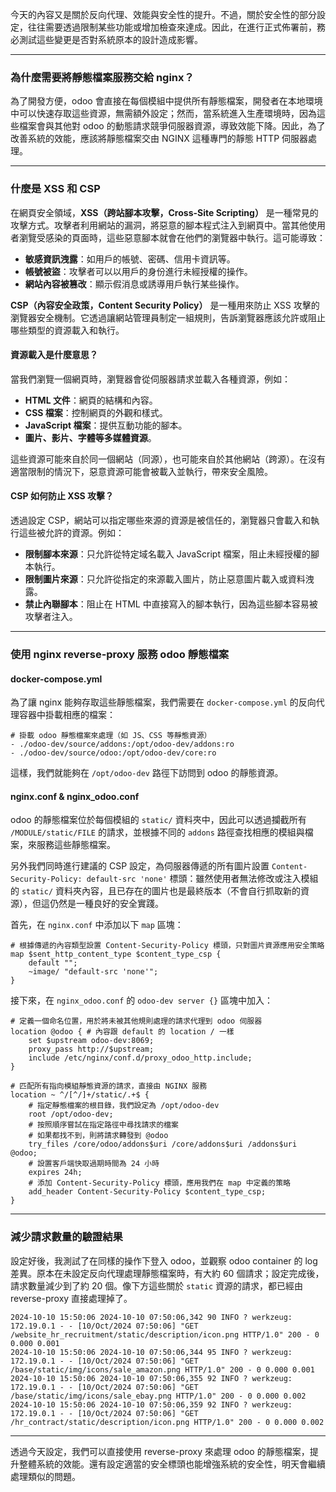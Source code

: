 今天的內容又是關於反向代理、效能與安全性的提升。不過，關於安全性的部分設定，往往需要透過限制某些功能或增加檢查來達成。因此，在進行正式佈署前，務必測試這些變更是否對系統原本的設計造成影響。

---

### 為什麼需要將靜態檔案服務交給 nginx？
為了開發方便，odoo 會直接在每個模組中提供所有靜態檔案，開發者在本地環境中可以快速存取這些資源，無需額外設定；然而，當系統進入生產環境時，因為這些檔案會與其他對 odoo 的動態請求競爭伺服器資源，導致效能下降。因此，為了改善系統的效能，應該將靜態檔案交由 NGINX 這種專門的靜態 HTTP 伺服器處理。

---

### 什麼是 XSS 和 CSP

在網頁安全領域，**XSS（跨站腳本攻擊，Cross-Site Scripting）** 是一種常見的攻擊方式。攻擊者利用網站的漏洞，將惡意的腳本程式注入到網頁中。當其他使用者瀏覽受感染的頁面時，這些惡意腳本就會在他們的瀏覽器中執行。這可能導致：

- **敏感資訊洩露**：如用戶的帳號、密碼、信用卡資訊等。
- **帳號被盜**：攻擊者可以以用戶的身份進行未經授權的操作。
- **網站內容被篡改**：顯示假消息或誘導用戶執行某些操作。

**CSP（內容安全政策，Content Security Policy）** 是一種用來防止 XSS 攻擊的瀏覽器安全機制。它透過讓網站管理員制定一組規則，告訴瀏覽器應該允許或阻止哪些類型的資源載入和執行。

#### 資源載入是什麼意思？

當我們瀏覽一個網頁時，瀏覽器會從伺服器請求並載入各種資源，例如：

- **HTML 文件**：網頁的結構和內容。
- **CSS 檔案**：控制網頁的外觀和樣式。
- **JavaScript 檔案**：提供互動功能的腳本。
- **圖片、影片、字體等多媒體資源**。

這些資源可能來自於同一個網站（同源），也可能來自於其他網站（跨源）。在沒有適當限制的情況下，惡意資源可能會被載入並執行，帶來安全風險。

#### CSP 如何防止 XSS 攻擊？

透過設定 CSP，網站可以指定哪些來源的資源是被信任的，瀏覽器只會載入和執行這些被允許的資源。例如：

- **限制腳本來源**：只允許從特定域名載入 JavaScript 檔案，阻止未經授權的腳本執行。
- **限制圖片來源**：只允許從指定的來源載入圖片，防止惡意圖片載入或資料洩露。
- **禁止內聯腳本**：阻止在 HTML 中直接寫入的腳本執行，因為這些腳本容易被攻擊者注入。

---

### 使用 nginx reverse-proxy 服務 odoo 靜態檔案
#### docker-compose.yml

為了讓 nginx 能夠存取這些靜態檔案，我們需要在 `docker-compose.yml` 的反向代理容器中掛載相應的檔案：

    # 掛載 odoo 靜態檔案來處理（如 JS、CSS 等靜態資源）
    - ./odoo-dev/source/addons:/opt/odoo-dev/addons:ro
    - ./odoo-dev/source/odoo:/opt/odoo-dev/core:ro

這樣，我們就能夠在 `/opt/odoo-dev` 路徑下訪問到 odoo 的靜態資源。

#### nginx.conf & nginx_odoo.conf
odoo 的靜態檔案位於每個模組的 `static/` 資料夾中，因此可以透過攔截所有 `/MODULE/static/FILE` 的請求，並根據不同的 `addons` 路徑查找相應的模組與檔案，來服務這些靜態檔案。

另外我們同時進行建議的 CSP 設定，為伺服器傳遞的所有圖片設置 `Content-Security-Policy: default-src 'none'` 標頭：雖然使用者無法修改或注入模組的 `static/` 資料夾內容，且已存在的圖片也是最終版本（不會自行抓取新的資源），但這仍然是一種良好的安全實踐。

首先，在 `nginx.conf` 中添加以下 `map` 區塊：

    # 根據傳遞的內容類型設置 Content-Security-Policy 標頭，只對圖片資源應用安全策略
    map $sent_http_content_type $content_type_csp {
        default "";
        ~image/ "default-src 'none'";
    }

接下來，在 `nginx_odoo.conf` 的 `odoo-dev server {}` 區塊中加入：

    # 定義一個命名位置，用於將未被其他規則處理的請求代理到 odoo 伺服器
    location @odoo { # 內容跟 default 的 location / 一樣
        set $upstream odoo-dev:8069;
        proxy_pass http://$upstream;
        include /etc/nginx/conf.d/proxy_odoo_http.include;
    }

    # 匹配所有指向模組靜態資源的請求，直接由 NGINX 服務
    location ~ ^/[^/]+/static/.+$ {
        # 指定靜態檔案的根目錄，我們設定為 /opt/odoo-dev
        root /opt/odoo-dev;
        # 按照順序嘗試在指定路徑中尋找請求的檔案
        # 如果都找不到，則將請求轉發到 @odoo
        try_files /core/odoo/addons$uri /core/addons$uri /addons$uri @odoo;
        # 設置客戶端快取過期時間為 24 小時
        expires 24h;
        # 添加 Content-Security-Policy 標頭，應用我們在 map 中定義的策略
        add_header Content-Security-Policy $content_type_csp;
    }

---

### 減少請求數量的驗證結果

設定好後，我測試了在同樣的操作下登入 odoo，並觀察 odoo container 的 log 差異。原本在未設定反向代理處理靜態檔案時，有大約 60 個請求；設定完成後，請求數量減少到了約 20 個。像下方這些關於 `static` 資源的請求，都已經由 reverse-proxy 直接處理掉了。
```
2024-10-10 15:50:06 2024-10-10 07:50:06,342 90 INFO ? werkzeug: 172.19.0.1 - - [10/Oct/2024 07:50:06] "GET /website_hr_recruitment/static/description/icon.png HTTP/1.0" 200 - 0 0.000 0.001
2024-10-10 15:50:06 2024-10-10 07:50:06,344 95 INFO ? werkzeug: 172.19.0.1 - - [10/Oct/2024 07:50:06] "GET /base/static/img/icons/sale_amazon.png HTTP/1.0" 200 - 0 0.000 0.001
2024-10-10 15:50:06 2024-10-10 07:50:06,355 92 INFO ? werkzeug: 172.19.0.1 - - [10/Oct/2024 07:50:06] "GET /base/static/img/icons/sale_ebay.png HTTP/1.0" 200 - 0 0.000 0.002
2024-10-10 15:50:06 2024-10-10 07:50:06,359 92 INFO ? werkzeug: 172.19.0.1 - - [10/Oct/2024 07:50:06] "GET /hr_contract/static/description/icon.png HTTP/1.0" 200 - 0 0.000 0.002
```

---

透過今天設定，我們可以直接使用 reverse-proxy 來處理 odoo 的靜態檔案，提升整體系統的效能。還有設定適當的安全標頭也能增強系統的安全性，明天會繼續處理類似的問題。


